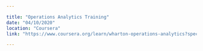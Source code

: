 ```yaml
---

title: "Operations Analytics Training"
date: "04/10/2020"
location: "Coursera"
link: "https://www.coursera.org/learn/wharton-operations-analytics?specialization=business-analytics"

---
```

